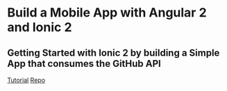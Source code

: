 # Build a Mobile App with Angular 2 and Ionic 2
## Getting Started with Ionic 2 by building a Simple App that consumes the GitHub API

[Tutorial](https://scotch.io/tutorials/build-a-mobile-app-with-angular-2-and-ionic-2)
[Repo](https://github.com/gangachris/githubionic)